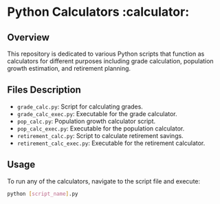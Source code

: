 # Python Calculators :calculator:

## Overview
This repository is dedicated to various Python scripts that function as calculators for different purposes including grade calculation, population growth estimation, and retirement planning.

## Files Description
- `grade_calc.py`: Script for calculating grades.
- `grade_calc_exec.py`: Executable for the grade calculator.
- `pop_calc.py`: Population growth calculator script.
- `pop_calc_exec.py`: Executable for the population calculator.
- `retirement_calc.py`: Script to calculate retirement savings.
- `retirement_calc_exec.py`: Executable for the retirement calculator.

## Usage
To run any of the calculators, navigate to the script file and execute:
```bash
python [script_name].py
